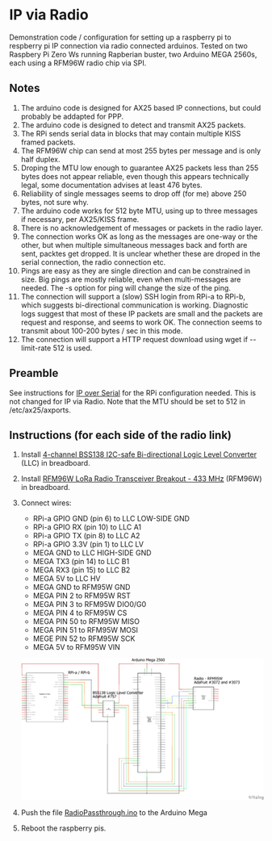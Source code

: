 # IP via Radio

Demonstration code / configuration for setting up a raspberry pi to respberry pi IP connection via radio connected arduinos. Tested on two Raspbery Pi Zero Ws running Rapberian buster, two Arduino MEGA 2560s, each using a RFM96W radio chip via SPI.

## Notes
1. The arduino code is designed for AX25 based IP connections, but could probably be addapted for PPP.
1. The arduino code is designed to detect and transmit AX25 packets.
1. The RPi sends serial data in blocks that may contain multiple KISS framed packets. 
1. The RFM96W chip can send at most 255 bytes per message and is only half duplex.
1. Droping the MTU low enough to guarantee AX25 packets less than 255 bytes does not appear reliable, even though this appears technically legal, some documentation advises at least 476 bytes.
1. Reliability of single messages seems to drop off (for me) above 250 bytes, not sure why.
1. The arduino code works for 512 byte MTU, using up to three messages if necessary, per AX25/KISS frame.
1. There is no acknowledgement of messages or packets in the radio layer.
1. The connection works OK as long as the messages are one-way or the other, but when multiple simultaneous messages back and forth are sent, packtes get dropped. It is unclear whether these are droped in the serial connection, the radio connection etc. 
1. Pings are easy as they are single direction and can be constrained in size. Big pings are mostly reliable, even when multi-messages are needed. The -s option for ping will change the size of the ping.
1. The connection will support a (slow) SSH login from RPi-a to RPi-b, which suggests bi-directional communication is working. Diagnostic logs suggest that most of these IP packets are small and the packets are request and response, and seems to work OK. The connection seems to transmit about 100-200 bytes / sec in this mode. 
1. The connection will support a HTTP request download using wget if --limit-rate 512 is used. 

## Preamble
See instructions for [IP over Serial](../ipoverserial/README.md) for the RPi configuration needed. This is not changed for IP via Radio. Note that the MTU should be set to 512 in /etc/ax25/axports.

## Instructions (for each side of the radio link)
1. Install [4-channel BSS138 I2C-safe Bi-directional Logic Level Converter](https://www.adafruit.com/product/757) (LLC) in breadboard. 
1. Install [RFM96W LoRa Radio Transceiver Breakout - 433 MHz](https://www.adafruit.com/product/3073) (RFM96W) in breadboard. 
1. Connect wires:
   * RPi-a GPIO GND (pin 6) to LLC LOW-SIDE GND 
   * RPi-a GPIO RX (pin 10) to LLC A1
   * RPi-a GPIO TX (pin 8) to LLC A2
   * RPi-a GPIO 3.3V (pin 1) to LLC LV
   * MEGA GND to LLC HIGH-SIDE GND
   * MEGA TX3 (pin 14) to LLC B1
   * MEGA RX3 (pin 15) to LLC B2
   * MEGA 5V to LLC HV
   * MEGA GND to RFM95W GND
   * MEGA PIN 2 to RFM95W RST
   * MEGA PIN 3 to RFM95W DIO0/G0
   * MEGA PIN 4 to RFM95W CS
   * MEGA PIN 50 to RFM95W MISO
   * MEGA PIN 51 to RFM95W MOSI
   * MEGE PIN 52 to RFM95W SCK
   * MEGA 5V to RFM95W VIN
  
   <A href="ipviaradio_schem.png"><img src="ipviaradio_schem.png" width=700></A>
   
1. Push the file [RadioPassthrough.ino](RadioPassthrough.ino) to the Arduino Mega
1. Reboot the raspberry pis. 
   
   
